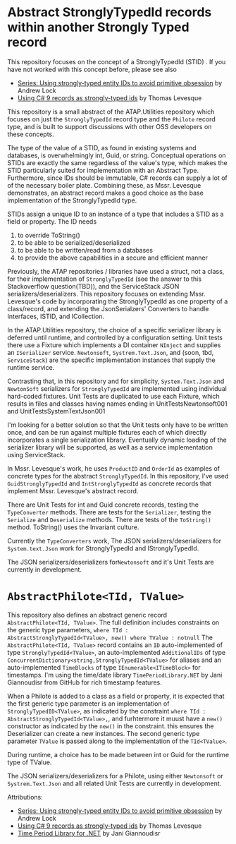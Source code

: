 # Abstract StronglyTypedId records within another Strongly Typed record

This repository focuses on the concept of a StronglyTypedId  (STID) . If you  have not worked with this concept before, please see also

* [Series: Using strongly-typed entity IDs to avoid primitive obsession](https://andrewlock.net/series/using-strongly-typed-entity-ids-to-avoid-primitive-obsession/) by Andrew Lock
* [Using C# 9 records as strongly-typed ids](https://thomaslevesque.com/2020/10/30/using-csharp-9-records-as-strongly-typed-ids/) by Thomas Levesque

This repository is a small abstract of the ATAP.Utilities repository which focuses on just the `StronglyTypedId` record type and the `Philote` record type, and is built to support discussions with other OSS developers on these concepts.

The type of the value of a STID, as found in existing systems and databases, is overwhelmingly int, Guid, or string. Conceptual operations on STIDs are exactly the same regardless of the value's type, which makes the STID particularly suited for implementation with an Abstract Type. Furthermore, since IDs should be immutable, C# records can supply a lot of of the necessary boiler plate. Combining these, as Mssr. Levesque demonstrates, an abstract record makes a good choice as the base implementation of the StronglyTypedId type.

STIDs assign a unique ID to an instance of a type that includes a STID as a field or property. The ID needs

1) to override ToString()
1) to be able to be serialized/deserialized
1) to be able to be written/read from a databases
1) to provide the above capabilities in a secure and efficient manner

Previously, the ATAP repositories / libraries have used a struct, not a class, for their implementation of `StronglyTypedId` (see the answer to this Stackoverflow question(TBD)), and the ServiceStack JSON serializers/deserializers. This repository focuses on extending Mssr. Levesque's code by incorporating the StronglyTypedId as one property of a class/record, and extending the JsonSerialzers' Converters to handle Interfaces, ISTID, and ICollection<ISTID>.

In the ATAP.Utilities repository, the choice of a specific serializer library is deferred until runtime, and controlled by a configuration setting. Unit tests there use a Fixture which implements a DI container `NInject` and supplies an `ISerializer` service. `Newtonsoft`, `Systrem.Text.Json`, and (soon, tbd, `ServiceStack`) are the specific implementation instances that supply the runtime service.

Contrasting that, in this repository and for simplicity, `System.Text.Json` and `NewtonSoft` serializers for `StronglyTypedId` are implemented using individual hard-coded fixtures. Unit Tests are duplicated to use each Fixture, which results in files and classes having names ending in UnitTestsNewtonsoft001 and UnitTestsSystemTextJson001

I'm looking for a better solution so that the Unit tests only have to be written once, and can be run against multiple fixtures each of which directly incorporates a single serialization library. Eventually dynamic loading of the serializer library will be supported, as well as a service implementation using ServiceStack.

In Mssr. Levesque's work, he uses `ProductID` and `OrderId` as examples of concrete types for the abstract `StronglyTypedId`. In this repository, I've used `GuidStronglyTypedId` and `IntStronglyTypedId` as concrete records that implement Mssr. Levesque's abstract record.

There are Unit Tests for int and Guid concrete records, testing the `TypeConverter` methods. There are tests for the `Serializer`, testing the `Serialize` and `Deserialize` methods. There are tests of the `ToString()` method. ToString() uses the Invariant culture.

Currently the `TypeConverters` work, The JSON serializers/deserializers for `System.text.Json` work for StronglyTypedId<TValue> and IStronglyTypedId<TValue>.

The JSON serializers/deserializers for`Newtonsoft` and it's Unit Tests are currently in development.

# `AbstractPhilote<TId, TValue>`

This repository also defines an abstract generic record `AbstractPhilote<TId, TValue>`. The full definition includes constraints on the generic type parameters, `where TId : AbstractStronglyTypedId<TValue>, new() where TValue : notnull`
The `AbstractPhilote<TId, TValue>` record contains an `ID` auto-implemented of type `StronglyTypedId<TValue>`, an auto-implemented  `AdditionalIDs` of type `ConcurrentDictionary<string,StronglyTypedId<TValue>` for aliases and an auto-implemented `TimeBlocks` of type `IEnumerable<ITimeBlock>` for timestamps.  I'm using the time/date library `TimePeriodLibrary.NET` by Jani Giannoudisr from GitHub for rich timestamp features.

When a Philote is added to a class as a field or property, it is expected that the first generic type parameter is an implementation of `StronglyTypedID<TValue>`, as indicated by the constraint `where TId : AbstractStronglyTypedId<TValue>,`, and furhtermore it muust have a `new()` constructor as indicated by the `new()` in the constraint. this ensures the Deserializer can create a new instances.  The second generic type parameter `TValue` is passed along to the implementation of the `TId<TValue>`.

During runtime, a choice has to be made between int or Guid for the runtime type of TValue.

The JSON serializers/deserializers for a Philote, using either `Newtonsoft` or `Systrem.Text.Json` and all related Unit Tests are currently in development.


Attributions:
* [Series: Using strongly-typed entity IDs to avoid primitive obsession](https://andrewlock.net/series/using-strongly-typed-entity-ids-to-avoid-primitive-obsession/) by Andrew Lock
* [Using C# 9 records as strongly-typed ids](https://thomaslevesque.com/2020/10/30/using-csharp-9-records-as-strongly-typed-ids/) by Thomas Levesque
* [Time Period Library for .NET](https://github.com/Giannoudis/TimePeriodLibrary) by Jani Giannoudisr
